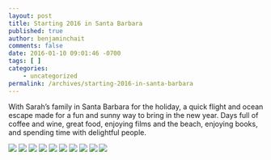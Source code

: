 ```yaml
---
layout: post
title: Starting 2016 in Santa Barbara
published: true
author: benjaminchait
comments: false
date: 2016-01-10 09:01:46 -0700
tags: [ ]
categories:
    - uncategorized
permalink: /archives/starting-2016-in-santa-barbara
---
```

With Sarah’s family in Santa Barbara for the holiday, a quick flight and ocean escape made for a fun and sunny way to bring in the new year. Days full of coffee and wine, great food, enjoying films and the beach, enjoying books, and spending time with delightful people.

![][1]
![][2]
![][3]
![][4]
![][5]
![][6]
![][7]
![][8]
![][9]
![][10]

 [1]: /wp-content/uploads/2016/01/IMG_1147.jpg
 [2]: /wp-content/uploads/2016/01/IMG_1148.jpg
 [3]: /wp-content/uploads/2016/01/IMG_1149.jpg
 [4]: /wp-content/uploads/2016/01/IMG_1150.jpg
 [5]: /wp-content/uploads/2016/01/IMG_1151.jpg
 [6]: /wp-content/uploads/2016/01/IMG_0923.jpg
 [7]: /wp-content/uploads/2016/01/IMG_1012.jpg
 [8]: /wp-content/uploads/2016/01/IMG_1020.jpg
 [9]: /wp-content/uploads/2016/01/IMG_1152.jpg
 [10]: /wp-content/uploads/2016/01/IMG_1045.jpg